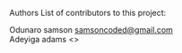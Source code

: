 Authors
List of contributors to this project:

 Odunaro samson <samsoncoded@gmail.com><br>
 Adeyiga adams <>


